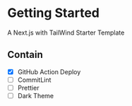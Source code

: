 # Getting Started

A Next.js with TailWind Starter Template

## Contain

- [x] GitHub Action Deploy
- [ ] CommitLint
- [ ] Prettier
- [ ] Dark Theme
